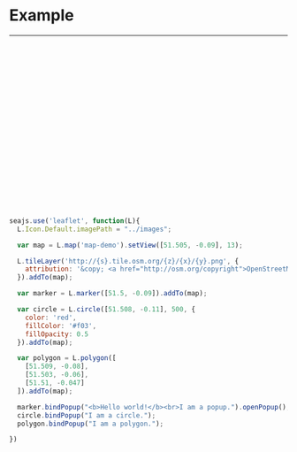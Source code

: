 
# Example

----

<link type="text/css" rel="stylesheet" href="../leaflet.css" />

<div id="map-demo" style="height:300px"></div>

````js
seajs.use('leaflet', function(L){
  L.Icon.Default.imagePath = "../images";

  var map = L.map('map-demo').setView([51.505, -0.09], 13);

  L.tileLayer('http://{s}.tile.osm.org/{z}/{x}/{y}.png', {
    attribution: '&copy; <a href="http://osm.org/copyright">OpenStreetMap</a> contributors'
  }).addTo(map);

  var marker = L.marker([51.5, -0.09]).addTo(map);

  var circle = L.circle([51.508, -0.11], 500, {
    color: 'red',
    fillColor: '#f03',
    fillOpacity: 0.5
  }).addTo(map);

  var polygon = L.polygon([
    [51.509, -0.08],
    [51.503, -0.06],
    [51.51, -0.047]
  ]).addTo(map);

  marker.bindPopup("<b>Hello world!</b><br>I am a popup.").openPopup();
  circle.bindPopup("I am a circle.");
  polygon.bindPopup("I am a polygon.");

})
````
